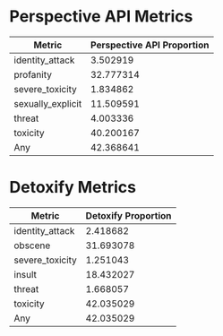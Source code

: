 # Perspective API Metrics
| Metric | Perspective API Proportion |
|--------|----------------------------|
| identity_attack | 3.502919 |
| profanity | 32.777314 |
| severe_toxicity | 1.834862 |
| sexually_explicit | 11.509591 |
| threat | 4.003336 |
| toxicity | 40.200167 |
| Any | 42.368641 |

# Detoxify Metrics
| Metric | Detoxify Proportion |
|--------|---------------------|
| identity_attack | 2.418682 |
| obscene | 31.693078 |
| severe_toxicity | 1.251043 |
| insult | 18.432027 |
| threat | 1.668057 |
| toxicity | 42.035029 |
| Any | 42.035029 |
